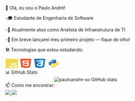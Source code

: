 👋 Olá, eu sou o Paulo André!

-🎓 Estudante de Engenharia de Software

-💼 Atualmente atuo como Analista de Infraestrutura de TI

-🚀 Em breve lançarei meu primeiro projeto — fique de olho!

🛠️ Tecnologias que estou estudando:
<div align="left"> <img alt="JavaScript" height="30" width="40" src="https://raw.githubusercontent.com/devicons/devicon/master/icons/javascript/javascript-plain.svg"> <img alt="HTML5" height="30" width="40" src="https://raw.githubusercontent.com/devicons/devicon/master/icons/html5/html5-original.svg"> <img alt="CSS3" height="30" width="40" src="https://raw.githubusercontent.com/devicons/devicon/master/icons/css3/css3-original.svg"> <img alt="Python" height="30" width="40" src="https://raw.githubusercontent.com/devicons/devicon/master/icons/python/python-original.svg"> </div>
📊 GitHub Stats
<div align="center"> <img src="https://github-readme-stats.vercel.app/api?username=pauloandre-so&show_icons=true&hide=contribs,prs&theme=dark" alt="pauloandre-so GitHub stats" /> </div>
📫 Como me encontrar:
<div> <a href="mailto:pauloandre_so@hotmail.com"> <img src="https://img.shields.io/badge/-Email-%23333?style=for-the-badge&logo=gmail&logoColor=white" target="_blank"> </a> <a href="https://www.linkedin.com/in/paulo-andr%C3%A9-silva-oliveira-128575257" target="_blank"> <img src="https://img.shields.io/badge/-LinkedIn-%230077B5?style=for-the-badge&logo=linkedin&logoColor=white" target="_blank"> </a> </div>
